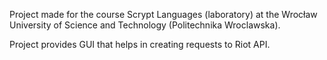 Project made for the course Scrypt Languages (laboratory) at the Wrocław University of Science and Technology (Politechnika Wroclawska).

Project provides GUI that helps in creating requests to Riot API.
